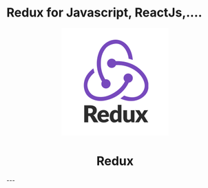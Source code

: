 # Redux for Javascript, ReactJs,....

<p align="center">
  <img width="250px" src="./assets/logoredux.png">
  <h1 align="center">Redux</h1>
</p>
---

